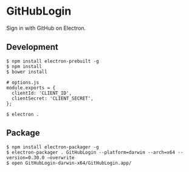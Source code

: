 # GitHubLogin

Sign in with GitHub on Electron.

## Development

```
$ npm install electron-prebuilt -g
$ npm install
$ bower install

# options.js 
module.exports = {
  clientId: 'CLIENT_ID',
  clientSecret: 'CLIENT_SECRET',
};

$ electron .
```

## Package

```
$ npm install electron-packager -g
$ electron-packager . GitHubLogin --platform=darwin --arch=x64 --version=0.30.0 —overwrite
$ open GitHubLogin-darwin-x64/GitHubLogin.app/
```


